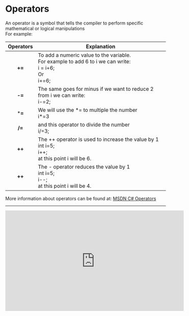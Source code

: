﻿
# Operators


An operator is a symbol that tells the compiler to perform specific mathematical or logical manipulations  
For example: 


| Operators | Explanation                                                               |
|:---------:|---------------------------------------------------------------------------|
| **+=**    | To add a numeric value to the variable. <br>For example to add 6 to i we can write: <br>i = i+6; <br>Or<br> i+=6;                  |
| **-=**    | The same goes for minus if we want to reduce 2 from i we can write: <br>i-=2; |
| ***=**    | We will use the \*= to multiple the number<br> i\*=3 |
| **/=**    | and this operator to divide the number <br> i/=3; |
| **++**    | The ++ operator is used to increase the value by 1  <br>int i=5;  <br>i++; <br>at this point i will be 6. |
| **++**    | The - operator reduces the value by 1  <br>int i=5;  <br>i--;  <br>at this point i will be 4. |


More information about operators can be found at: [MSDN C# Operators](https://msdn.microsoft.com/en-us/library/6a71f45d.aspx)  

---
<iframe width="560" height="315" src="https://www.youtube.com/embed/L4acMJvm_fE?list=PL1DEQjXG2xnKI3TL-gsy91eXbh3ytOt6h" frameborder="0" allowfullscreen></iframe> 